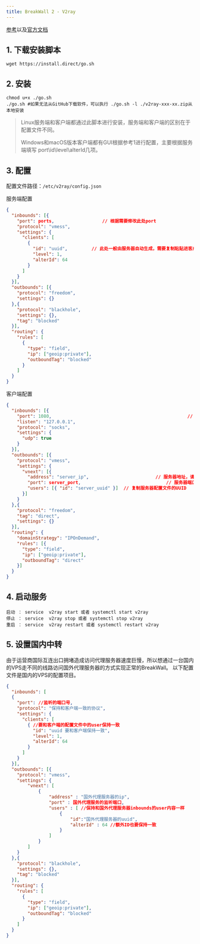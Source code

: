 ```yaml
---
title: BreakWall 2 - V2ray
---
```


[参考](https://www.4spaces.org/digitalocean-build-v2ray-0-1/)以及[官方文档](https://www.v2ray.com/chapter_00/install.html)

## 1. 下载安装脚本

``` shell
wget https://install.direct/go.sh
```

## 2. 安装

```shell
chmod u+x ./go.sh
./go.sh #如果无法从GitHub下载软件，可以执行 ./go.sh -l ./v2ray-xxx-xx.zip从本地安装
```

> Linux服务端和客户端都通过此脚本进行安装，服务端和客户端的区别在于配置文件不同。
>
> Windows和macOS版本客户端都有GUI根据参考1进行配置，主要根据服务端填写 port\id\level\alterId几项。

## 3. 配置

配置文件路径：`/etc/v2ray/config.json`

服务端配置

```json
{
  "inbounds": [{
    "port": ports, 					// 根据需要修改此处port
    "protocol": "vmess",
    "settings": {
      "clients": [
        {
          "id": "uuid", 		// 此处一般由服务器自动生成，需要复制粘贴进客户端
          "level": 1, 
          "alterId": 64
        }
      ]
    }
  }],
  "outbounds": [{
    "protocol": "freedom",
    "settings": {}
  },{
    "protocol": "blackhole",
    "settings": {},
    "tag": "blocked"
  }],
  "routing": {
    "rules": [
      {
        "type": "field",
        "ip": ["geoip:private"],
        "outboundTag": "blocked"
      }
    ]
  }
}
```

客户端配置

```json
{
  "inbounds": [{
    "port": 1080,  													// SOCKS 代理端口，在浏览器中需配置代理并指向这个端口
    "listen": "127.0.0.1",
    "protocol": "socks",
    "settings": {
      "udp": true
    }
  }],
  "outbounds": [{
    "protocol": "vmess",
    "settings": {
      "vnext": [{
        "address": "server_ip", 						// 服务器地址，请修改为你自己的服务器 ip 或域名
        "port": server_port, 	 							// 服务器端口
        "users": [{ "id": "server_uuid" }] 	// 复制服务器配置文件的UUID
      }]
    }
  },{
    "protocol": "freedom",
    "tag": "direct",
    "settings": {}
  }],
  "routing": {
    "domainStrategy": "IPOnDemand",
    "rules": [{
      "type": "field",
      "ip": ["geoip:private"],
      "outboundTag": "direct"
    }]
  }
}
```

## 4. 启动服务

``` shell
启动 ： service  v2ray start 或者 systemctl start v2ray
停止 ： service  v2ray stop 或者 systemctl stop v2ray
重启 ： service  v2ray restart 或者 systemctl restart v2ray
```
## 5. 设置国内中转

由于运营商国际互连出口拥堵造成访问代理服务器速度巨慢，所以想通过一台国内的VPS走不同的线路访问国外代理服务器的方式实现正常的BreakWall。
以下配置文件是国内的VPS的配置项目。
```json
{
  "inbounds": [
  {
    "port": //监听的端口号,
    "protocol": "保持和客户端一致的协议",
    "settings": {
      "clients": [ 
        { //要和客户端的配置文件中的user保持一致
          "id": "uuid 要和客户端保持一致",
          "level": 1,
          "alterId": 64
        }
      ]
    }
  }],
  "outbounds": [{
    "protocol": "vmess",
    "settings": {
        "vnext": [
            {
                "address" : "国外代理服务器的ip",
                "port" : 国外代理服务的监听端口,
                "users" : [ //保持和国外代理服务器inbounds的user内容一样
                    {
                        "id":"国外代理服务器的uuid",
                        "alterId" : 64 //额外ID也要保持一致
                    }
                ]
            }
        ]
    }
  },{
    "protocol": "blackhole",
    "settings": {},
    "tag": "blocked"
  }],
  "routing": {
    "rules": [
      {
        "type": "field",
        "ip": ["geoip:private"],
        "outboundTag": "blocked"
      }
    ]
  }
}
```
